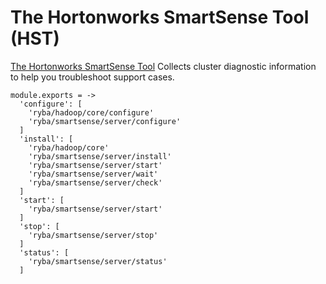 # The Hortonworks SmartSense Tool (HST)

[The Hortonworks SmartSense Tool][hst] Collects cluster diagnostic information
to help you troubleshoot support cases.

    module.exports = ->
      'configure': [
        'ryba/hadoop/core/configure'
        'ryba/smartsense/server/configure'
      ]
      'install': [
        'ryba/hadoop/core'
        'ryba/smartsense/server/install'
        'ryba/smartsense/server/start'
        'ryba/smartsense/server/wait'
        'ryba/smartsense/server/check'
      ]
      'start': [
        'ryba/smartsense/server/start'
      ]
      'stop': [
        'ryba/smartsense/server/stop'
      ]
      'status': [
        'ryba/smartsense/server/status'
      ]

[hst]: (http://docs.hortonworks.com/HDPDocuments/SS1/SmartSense-1.3.0/bk_installation/content/architecture_overview.html)
